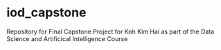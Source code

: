 # iod_capstone
Repository for Final Capstone Project for Koh Kim Hai as part of the Data Science and Artificical Intelligence Course
